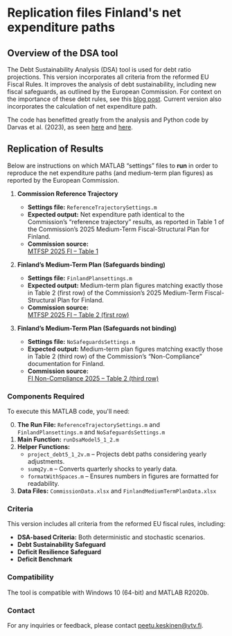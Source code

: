 # Replication files Finland's net expenditure paths

## Overview of the DSA tool
The Debt Sustainability Analysis (DSA) tool is used for debt ratio projections. This version incorporates all criteria from the reformed EU Fiscal Rules. It improves the analysis of debt sustainability, including new fiscal safeguards, as outlined by the European Commission. For context on the importance of these debt rules, see this [blog post](https://www.vtv.fi/en/blog/the-length-of-the-adjustment-plan-in-the-reformed-eu-debt-rules-is-of-great-importance-to-finland/). Current version also incorporates the calculation of net expenditure path.

The code has benefitted greatly from the analysis and Python code by Darvas et al. (2023), as seen [here](https://www.bruegel.org/working-paper/quantitative-evaluation-european-commissions-fiscal-governance-proposal) and [here](https://github.com/lennardwelslau/eu-debt-sustainability-analysis).

## Replication of Results
Below are instructions on which MATLAB “settings” files to **run** in order to reproduce the net expenditure paths (and medium-term plan figures) as reported by the European Commission.

1. **Commission Reference Trajectory**  
   - **Settings file:**  `ReferenceTrajectorySettings.m`  
   - **Expected output:** Net expenditure path identical to the Commission’s “reference trajectory” results, as reported in Table 1 of the Commission’s 2025 Medium-Term Fiscal-Structural Plan for Finland.  
   - **Commission source:**  
     [MTFSP 2025 FI – Table 1](https://economy-finance.ec.europa.eu/document/download/2685c07d-ce5e-41aa-abb8-6ef14d0e72d9_en?filename=MTFSP_2025_FI.pdf)

2. **Finland’s Medium-Term Plan (Safeguards binding)**  
   - **Settings file:**  `FinlandPlansettings.m`  
   - **Expected output:** Medium-term plan figures matching exactly those in Table 2 (first row) of the Commission’s 2025 Medium-Term Fiscal-Structural Plan for Finland.  
   - **Commission source:**  
     [MTFSP 2025 FI – Table 2 (first row)](https://economy-finance.ec.europa.eu/document/download/2685c07d-ce5e-41aa-abb8-6ef14d0e72d9_en?filename=MTFSP_2025_FI.pdf)

3. **Finland’s Medium-Term Plan (Safeguards not binding)**  
   - **Settings file:** `NoSafeguardsSettings.m`  
   - **Expected output:** Medium-term plan figures matching exactly those in Table 2 (third row) of the Commission’s “Non-Compliance” documentation for Finland.  
   - **Commission source:**  
     [FI Non-Compliance 2025 – Table 2 (third row)](https://economy-finance.ec.europa.eu/document/download/a15e0f75-3100-42c5-bb7e-f0ea5819ffa6_en?filename=FI_NEC_COM_2025_606_1_EN_ACT_part1_v3.pdf)

### Components Required
To execute this MATLAB code, you'll need:

0. **The Run File:**  `ReferenceTrajectorySettings.m` and `FinlandPlansettings.m` and `NoSafeguardsSettings.m`  
1. **Main Function:** `runDsaModel5_1_2.m`  
2. **Helper Functions:**  
   - `project_debt5_1_2v.m` – Projects debt paths considering yearly adjustments.  
   - `sumq2y.m` – Converts quarterly shocks to yearly data.  
   - `formatWithSpaces.m` – Ensures numbers in figures are formatted for readability.  
3. **Data Files:** `CommissionData.xlsx` and  `FinlandMediumTermPlanData.xlsx`

### Criteria
This version includes all criteria from the reformed EU fiscal rules, including:

- **DSA-based Criteria:** Both deterministic and stochastic scenarios.  
- **Debt Sustainability Safeguard**  
- **Deficit Resilience Safeguard**  
- **Deficit Benchmark**

### Compatibility
The tool is compatible with Windows 10 (64-bit) and MATLAB R2020b.

### Contact
For any inquiries or feedback, please contact peetu.keskinen@vtv.fi.
